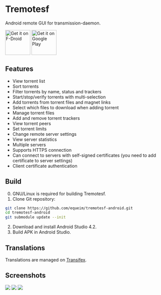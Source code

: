 # Tremotesf
Android remote GUI for transmission-daemon.

<a href="https://f-droid.org/repository/browse/?fdid=org.ricrdsson.torrent" target="_blank">
<img src="https://f-droid.org/badge/get-it-on.png" alt="Get it on F-Droid" height="80"/></a>
<a href="https://play.google.com/store/apps/details?id=org.ricrdsson.torrent" target="_blank">
<img src="https://play.google.com/intl/en_us/badges/images/generic/en-play-badge.png" alt="Get it on Google Play" height="80"/></a>

## Features
- View torrent list
- Sort torrents
- Filter torrents by name, status and trackers
- Start/stop/verify torrents with multi-selection
- Add torrents from torrent files and magnet links
- Select which files to download when adding torrent
- Manage torrent files
- Add and remove torrent trackers
- View torrent peers
- Set torrent limits
- Change remote server settings
- View server statistics
- Multiple servers
- Supports HTTPS connection
- Can connect to servers with self-signed certificates (you need to add certificate to server settings)
- Client certificate authentication

## Build
0. GNU/Linux is required for building Tremotesf.
1. Clone Git repository:
```sh
git clone https://github.com/equeim/tremotesf-android.git
cd tremotesf-android
git submodule update --init
```
2. Download and install Android Studio 4.2.
5. Build APK in Android Studio.

## Translations
Translations are managed on [Transifex](https://www.transifex.com/equeim/tremotesf-android).

## Screenshots
![](http://i.imgur.com/tsmKQIV.png) ![](http://i.imgur.com/HMucsni.png) ![](http://i.imgur.com/EXc9CG0.png)

